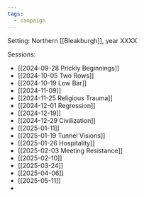 ```yaml
---
tags:
  - campaign
---
```

Setting: Northern [[Bleakburgh]], year XXXX

Sessions:
- [[2024-09-28 Prickly Beginnings]]
- [[2024-10-05 Two Rows]]
- [[2024-10-19 Low Bar]]
- [[2024-11-09]]
- [[2024-11-25 Religious Trauma]]
- [[2024-12-01 Regression]]
- [[2024-12-19]]
- [[2024-12-29 Civilization]]
- [[2025-01-11]]
- [[2025-01-19 Tunnel Visions]]
- [[2025-01-26 Hospitality]]
- [[2025-02-03 Meeting Resistance]]
- [[2025-02-10]]
- [[2025-03-24]]
- [[2025-04-06]]
- [[2025-05-11]]
- 